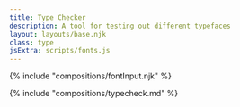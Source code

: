 ```yaml
---
title: Type Checker
description: A tool for testing out different typefaces
layout: layouts/base.njk
class: type
jsExtra: scripts/fonts.js
---
```


{% include "compositions/fontInput.njk" %}

{% include "compositions/typecheck.md" %}